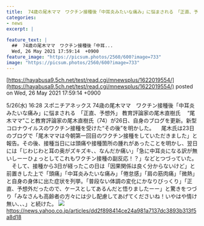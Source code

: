 ```yaml
---
title:  74歳の尾木ママ　ワクチン接種後「中耳炎みたいな痛み」に悩まされる　「正直、予想外」  
categories:
- news
excerpt: |
  
feature_text: |
  ##  74歳の尾木ママ　ワクチン接種後「中耳...
  Wed, 26 May 2021 17:59:14  +0900
feature_image: "https://picsum.photos/2560/600?image=733"
image: "https://picsum.photos/2560/600?image=733"
---
```


[https://hayabusa9.5ch.net/test/read.cgi/mnewsplus/1622019554/](https://hayabusa9.5ch.net/test/read.cgi/mnewsplus/1622019554/)
posted on Wed, 26 May 2021 17:59:14  +0900

<!--more-->

5/26(水) 16:28 スポニチアネックス 74歳の尾木ママ　ワクチン接種後「中耳炎みたいな痛み」に悩まされる　「正直、予想外」 教育評論家の尾木直樹氏 　“尾木ママ”こと教育評論家の尾木直樹氏（74）が26日、自身のブログを更新。新型コロナウイルスのワクチン接種を受けた“その後”を明かした。 　尾木氏は23日のブログで「尾木ママは今朝第一回目のワクチン接種をしていただきました」と報告。その後、接種当日には頭痛や接種箇所の腫れがあったことを明かし、翌日には「じわじわと耳の奥がズキズキ、、なんだか痛い」「急に中耳炎になる訳が無いしーーひょっとしてこれもワクチン接種の副反応！？」などとつづっていた。 　そして、接種から3日が経ったこの日は「因果関係は良く分からないけど」と前置きした上で「頭痛」「中耳炎みたいな痛み」「倦怠感」「肩の筋肉痛」「微熱」と自身の身体に出た症状を列挙。「普段ない体調の変化にかなりびっくり」「正直、予想外だったので、ケースとしてあるんだと悟りましたーー」と驚きをつづり「みなさんも高齢者の方々には少し配慮してあげてくださいね！いやはや情け無い、、、」と続けた。 ![](https://amd-pctr.c.yimg.jp/r/iwiz-amd/20210526-00000174-spnannex-000-6-view.jpg) https://news.yahoo.co.jp/articles/dd2f898414ce24a981a7137dc3893b313f5a8d18
